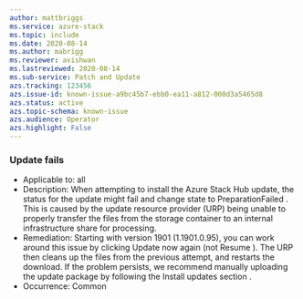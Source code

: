 ```yaml
---
author: mattbriggs
ms.service: azure-stack
ms.topic: include
ms.date: 2020-08-14
ms.author: mabrigg
ms.reviewer: avishwan
ms.lastreviewed: 2020-08-14
ms.sub-service: Patch and Update
azs.tracking: 123456
azs.issue-id: known-issue-a9bc45b7-ebb0-ea11-a812-000d3a5465d8
azs.status: active
azs.topic-schema: known-issue
azs.audience: Operator
azs.highlight: False
---
```

### Update fails

- Applicable to: all
- Description: When attempting to install the Azure Stack Hub update, the status for the update might fail and change state to PreparationFailed . This is caused by the update resource provider (URP) being unable to properly transfer the files from the storage container to an internal infrastructure share for processing.
- Remediation: Starting with version 1901 (1.1901.0.95), you can work around this issue by clicking Update now again (not Resume ). The URP then cleans up the files from the previous attempt, and restarts the download. If the problem persists, we recommend manually uploading the update package by following the Install updates section .
- Occurrence: Common